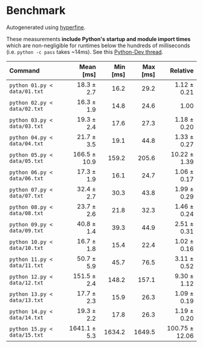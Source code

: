 # Benchmark

Autogenerated using [hyperfine](https://github.com/sharkdp/hyperfine).

These measurements **include Python's startup and module import times** which are
non-negligible for runtimes below the hundreds of milliseconds
(i.e. `python -c pass` takes ~14ms).
See this [Python-Dev thread](https://mail.python.org/pipermail/python-dev/2018-May/153296.html).

| Command | Mean [ms] | Min [ms] | Max [ms] | Relative |
|:---|---:|---:|---:|---:|
| `python 01.py < data/01.txt` | 18.3 ± 2.7 | 16.2 | 29.2 | 1.12 ± 0.21 |
| `python 02.py < data/02.txt` | 16.3 ± 1.9 | 14.8 | 24.6 | 1.00 |
| `python 03.py < data/03.txt` | 19.3 ± 2.4 | 17.6 | 27.3 | 1.18 ± 0.20 |
| `python 04.py < data/04.txt` | 21.7 ± 3.5 | 19.1 | 44.8 | 1.33 ± 0.27 |
| `python 05.py < data/05.txt` | 166.5 ± 10.9 | 159.2 | 205.6 | 10.22 ± 1.39 |
| `python 06.py < data/06.txt` | 17.3 ± 1.9 | 16.1 | 24.7 | 1.06 ± 0.17 |
| `python 07.py < data/07.txt` | 32.4 ± 2.7 | 30.3 | 43.8 | 1.99 ± 0.29 |
| `python 08.py < data/08.txt` | 23.7 ± 2.6 | 21.8 | 32.3 | 1.46 ± 0.24 |
| `python 09.py < data/09.txt` | 40.8 ± 1.4 | 39.3 | 44.9 | 2.51 ± 0.31 |
| `python 10.py < data/10.txt` | 16.7 ± 1.8 | 15.4 | 22.4 | 1.02 ± 0.16 |
| `python 11.py < data/11.txt` | 50.7 ± 5.9 | 45.7 | 76.5 | 3.11 ± 0.52 |
| `python 12.py < data/12.txt` | 151.5 ± 2.4 | 148.2 | 157.1 | 9.30 ± 1.12 |
| `python 13.py < data/13.txt` | 17.7 ± 2.3 | 15.9 | 26.3 | 1.09 ± 0.19 |
| `python 14.py < data/14.txt` | 19.3 ± 2.2 | 17.8 | 26.3 | 1.19 ± 0.20 |
| `python 15.py < data/15.txt` | 1641.1 ± 5.3 | 1634.2 | 1649.5 | 100.75 ± 12.06 |
